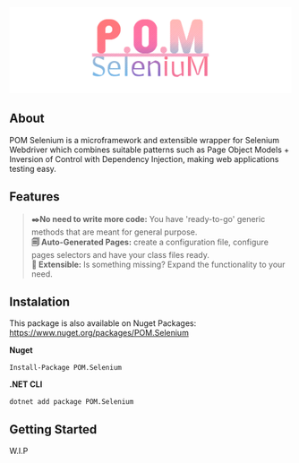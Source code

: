 ![POM-Logo](https://github.com/xStrato/POM.Selenium/blob/main/media/pom-selenium.png)
## About
POM Selenium is a microframework and extensible wrapper for Selenium Webdriver which combines suitable patterns such as Page Object Models + Inversion of Control with Dependency Injection, making web applications testing easy.
## Features
> **✒️No need to write more code:** You have 'ready-to-go' generic methods that are meant for general purpose.\
> **🗐 Auto-Generated Pages:** create a configuration file, configure pages selectors and have your class files ready.\
> **🙌 Extensible:** Is something missing? Expand the functionality to your need.
## Instalation
This package is also available on Nuget Packages: https://www.nuget.org/packages/POM.Selenium

**Nuget**
```
Install-Package POM.Selenium
```

**.NET CLI**
```
dotnet add package POM.Selenium
```
## Getting Started
W.I.P
